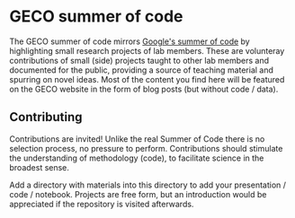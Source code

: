 # GECO summer of code

The GECO summer of code mirrors [Google's summer of code](https://en.wikipedia.org/wiki/Google_Summer_of_Code) by highlighting small research projects of lab members. These are volunteray contributions of small (side) projects taught to other lab members and documented for the public, providing a source of teaching material and spurring on novel ideas. Most of the content you find here will be featured on the GECO website in the form of blog posts (but without code / data).

## Contributing

Contributions are invited! Unlike the real Summer of Code there is no selection process, no pressure to perform.
Contributions should stimulate the understanding of methodology (code), to facilitate science in the broadest sense.

Add a directory with materials into this directory to add your presentation / code / notebook. Projects are free form, but an introduction would be appreciated if the
repository is visited afterwards.
